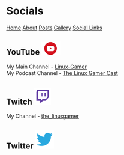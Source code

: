 # Socials
[Home](index.md)  [About](about.md)  [Posts](posts.md)  [Gallery](gallery.md)  [Social Links](socials.md)

## YouTube <img src="/resources/yt.png" alt="youtube=logo" width="50"/>

My Main Channel - [Linux-Gamer](https://www.youtube.com/channel/UCbBtLFxKBpcwt85EoP0kXRg)
<br>
My Podcast Channel - [The Linux Gamer Cast](https://www.youtube.com/channel/UCwDnzR6jL9gysWn6e4VRyOw)

## Twitch <img src="/resources/twitch.png" alt="twitch-logo" width="45"/>

My Channel - [the_linuxgamer](https://twitch.tv/the_linuxgamer)

## Twitter <img src="/resources/twitter.png" alt="twitter-logo" width="50">